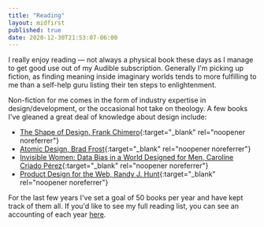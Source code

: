 ```yaml
---
title: "Reading"
layout: midfirst
published: true
date: 2020-12-30T21:53:07-06:00
---
```


I really enjoy reading — not always a physical book these days as I manage to get good use out of my Audible subscription.
Generally I'm picking up fiction, as finding meaning inside imaginary worlds tends to more fulfilling to me than
a self-help guru listing their ten steps to enlightenment.

Non-fiction for me comes in the form of industry expertise in design/development, or the occasional hot take on theology.
A few books I've gleaned a great deal of knowledge about design include:

- [The Shape of Design, Frank Chimero](https://www.goodreads.com/book/show/13017981-the-shape-of-design){:target="_blank" rel="noopener noreferrer"}
- [Atomic Design, Brad Frost](https://www.goodreads.com/book/show/35496817-atomic-design){:target="_blank" rel="noopener noreferrer"}
- [Invisible Women: Data Bias in a World Designed for Men, Caroline Criado Pérez](https://www.goodreads.com/book/show/41104077-invisible-women){:target="_blank" rel="noopener noreferrer"}
- [Product Design for the Web, Randy J. Hunt](https://www.goodreads.com/book/show/17841905-product-design-for-the-web){:target="_blank" rel="noopener noreferrer"}

For the last few years I've set a goal of 50 books per year and have kept track of them all. If you'd like to see my full
reading list, you can see an accounting of each year [here](/reading-list).
